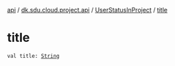 [api](../../index.md) / [dk.sdu.cloud.project.api](../index.md) / [UserStatusInProject](index.md) / [title](./title.md)

# title

`val title: `[`String`](https://kotlinlang.org/api/latest/jvm/stdlib/kotlin/-string/index.html)